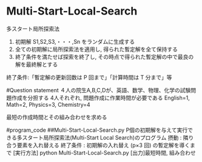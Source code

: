 # Multi-Start-Local-Search
多スタート局所探索法
1. 初期解 S1,S2,S3,・・・,Sn をランダムに生成する
2. 全ての初期解に局所探索法を適用し, 得られた暫定解を全て保持する
3. 終了条件を満たせば探索を終了し, その時点で得られた暫定解の中で最良の解を最終解とする

終了条件:「暫定解の更新回数は P 回まで」「計算時間は T 分まで」等

#Question statement
４人の院生A,B,C,Dが、英語、数学、物理、化学の試験問題作成を分担する
4人それぞれ, 問題作成に作業時間が必要である
English=1, Math=2, Physics=3, Chemistry=4

最短の作成時間とその組み合わせを求める

#program_code
##Multi-Start-Local-Search.py
P個の初期解を与えて実行できる多スタート局所探索法(Multi-Start Local Search)のプログラム
摂動 : 隣り合う要素を入れ替える
終了条件 : 初期解の入れ替え (p×3 回) の暫定解を導くまで
[実行方法] python Multi-Start-Local-Search.py
[出力]最短時間, 組み合わせ
